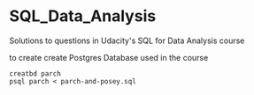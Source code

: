 # SQL_Data_Analysis
Solutions to questions in Udacity's SQL for Data Analysis course

to create create Postgres Database used in the course

```
creatbd parch
psql parch < parch-and-posey.sql
```
